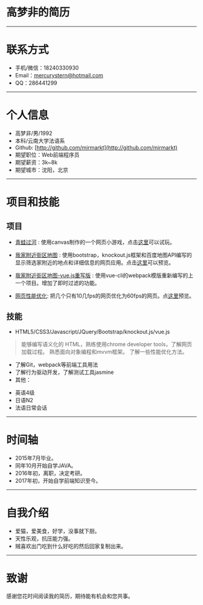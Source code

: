 # 高梦非的简历

---

# 联系方式


- 手机/微信：18240330930
- Email：mercurystern@hotmail.com
- QQ：286441299

---

# 个人信息

 - 高梦非/男/1992
 - 本科/云南大学法语系
 - Github: [http://github.com/mirmarkt](http://github.com/mirmarkt)
 - 期望职位：Web前端程序员
 - 期望薪资：3k~8k
 - 期望城市：沈阳，北京

---



# 项目和技能


## 项目


 - [青蛙过河](https://github.com/mirmarkt/frontend-nanodegree-arcade-game) : 使用canvas制作的一个网页小游戏，点击[这里](https://mirmarkt.github.io/qingwaguohe/)可以试玩。

 - [我家附近街区地图](https://github.com/mirmarkt/neighborhood-map) :
使用bootstrap，knockout.js框架和百度地图API编写的显示筛选家附近的地点和详细信息的网页应用。点击[这里](https://mirmarkt.github.io/neighbor/index.html)可以预览。

 - [我家附近街区地图-vue.js重写版](https://github.com/mirmarkt/Neighbor_map_vue) :
使用vue-cli的webpack模版重新编写的上一个项目。增加了即时过滤的功能。

 - [网页性能优化](https://github.com/mirmarkt/Website-Optimization_zh): 把几个只有10几fps的网页优化为60fps的网页。点[这里](https://mirmarkt.github.io/Website%20Optimization_zh/index.html)预览。

## 技能


- HTML5/CSS3/Javascript/JQuery/Bootstrap/knockout.js/vue.js

 >能够编写语义化的 HTML，熟练使用chrome developer tools，了解网页加载过程。
 >熟悉面向对象编程和mvvm框架。
 >了解一些性能优化方法。

- 了解Git，webpack等前端工具用法
- 了解行为驱动开发，了解测试工具jasmine
- 其他：
 * 英语4级
 * 日语N2
 * 法语日常会话

---

# 时间轴

- 2015年7月毕业。
- 同年10月开始自学JAVA。
- 2016年初，离职，决定考研。
- 2017年初，开始自学前端知识至今。

---

# 自我介绍

- 爱猫，爱美食，好学，没事就下厨。
- 天性乐观，抗压能力强。
- 贼喜欢出门吃到什么好吃的然后回家复制出来。

---

# 致谢
感谢您花时间阅读我的简历，期待能有机会和您共事。

